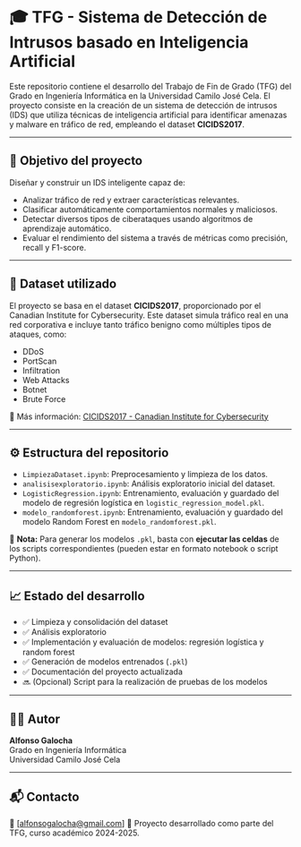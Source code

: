 # 🎓 TFG - Sistema de Detección de Intrusos basado en Inteligencia Artificial

Este repositorio contiene el desarrollo del Trabajo de Fin de Grado (TFG) del Grado en Ingeniería Informática en la Universidad Camilo José Cela. El proyecto consiste en la creación de un sistema de detección de intrusos (IDS) que utiliza técnicas de inteligencia artificial para identificar amenazas y malware en tráfico de red, empleando el dataset **CICIDS2017**.

---

## 🎯 Objetivo del proyecto

Diseñar y construir un IDS inteligente capaz de:

- Analizar tráfico de red y extraer características relevantes.
- Clasificar automáticamente comportamientos normales y maliciosos.
- Detectar diversos tipos de ciberataques usando algoritmos de aprendizaje automático.
- Evaluar el rendimiento del sistema a través de métricas como precisión, recall y F1-score.

---

## 📂 Dataset utilizado

El proyecto se basa en el dataset **CICIDS2017**, proporcionado por el Canadian Institute for Cybersecurity. Este dataset simula tráfico real en una red corporativa e incluye tanto tráfico benigno como múltiples tipos de ataques, como:

- DDoS
- PortScan
- Infiltration
- Web Attacks
- Botnet
- Brute Force

🔗 Más información: [CICIDS2017 - Canadian Institute for Cybersecurity](https://www.unb.ca/cic/datasets/ids-2017.html)

---

## ⚙️ Estructura del repositorio

- `LimpiezaDataset.ipynb`: Preprocesamiento y limpieza de los datos.
- `analisisexploratorio.ipynb`: Análisis exploratorio inicial del dataset.
- `LogisticRegression.ipynb`: Entrenamiento, evaluación y guardado del modelo de regresión logística en `logistic_regression_model.pkl`.
- `modelo_randomforest.ipynb`: Entrenamiento, evaluación y guardado del modelo Random Forest en `modelo_randomforest.pkl`.

📝 **Nota:** Para generar los modelos `.pkl`, basta con **ejecutar las celdas** de los scripts correspondientes (pueden estar en formato notebook o script Python).

---

## 📈 Estado del desarrollo

- ✅ Limpieza y consolidación del dataset
- ✅ Análisis exploratorio
- ✅ Implementación y evaluación de modelos: regresión logística y random forest
- ✅ Generación de modelos entrenados (`.pkl`)
- ✅ Documentación del proyecto actualizada
- 🔜 (Opcional) Script para la realización de pruebas de los modelos
---

## 🧑‍💻 Autor

**Alfonso Galocha**  
Grado en Ingeniería Informática  
Universidad Camilo José Cela

---

## 📬 Contacto

📧 [alfonsogalocha@gmail.com] 
🔗 Proyecto desarrollado como parte del TFG, curso académico 2024-2025.
